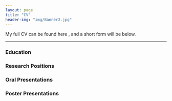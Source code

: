 ```yaml
---
layout: page
title: "CV"
header-img: "img/Banner2.jpg"
---
```


My full CV can be found here <a href="/CV/ragsdale_cv.pdf" target="_blank"><i class="fa fa-file-text fa-md"></i></a>, and a short form will be below.  

___

### Education  


### Research Positions


### Oral Presentations


### Poster Presentations

